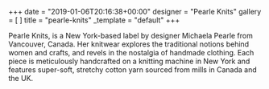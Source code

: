 +++
date = "2019-01-06T20:16:38+00:00"
designer = "Pearle Knits"
gallery = [ ]
title = "pearle-knits"
_template = "default"
+++

Pearle Knits, is a New York-based label by designer Michaela Pearle from Vancouver, Canada. Her knitwear explores the traditional notions behind women and crafts, and revels in the nostalgia of handmade clothing. Each piece is meticulously handcrafted on a knitting machine in New York and features super-soft, stretchy cotton yarn sourced from mills in Canada and the UK.
